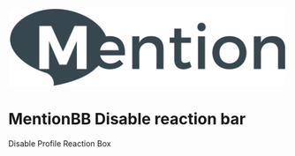 <p align="center">
    <picture>
        <source media="(prefers-color-scheme: dark)"
            srcset="https://raw.githubusercontent.com/mentionbb/.github/main/profile/logo-nightmode.svg">
        <source media="(prefers-color-scheme: light)"
            srcset="https://github.com/mentionbb/.github/blob/main/profile/logo.svg">
        <img alt="Mention logo" src="https://github.com/mentionbb/.github/blob/main/profile/logo.svg"
            width="500px">
    </picture>
</p>

# MentionBB Disable reaction bar
Disable Profile Reaction Box
